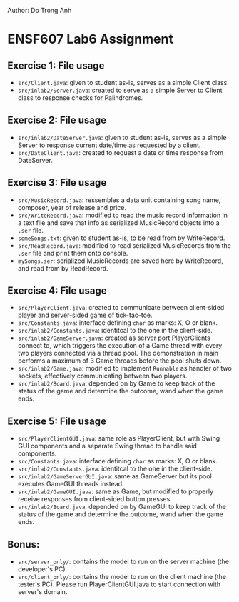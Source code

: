 Author: Do Trong Anh

# ENSF607 Lab6 Assignment

## Exercise 1: File usage
- `src/Client.java`: given to student as-is, serves as a simple Client class.
- `src/inlab2/Server.java`: created to serve as a simple Server to Client class to response checks for Palindromes.

## Exercise 2: File usage
- `src/inlab2/DateServer.java`: given to student as-is, serves as a simple Server to response current date/time as requested by a client.
- `src/DateClient.java`: created to request a date or time response from DateServer.

## Exercise 3: File usage
- `src/MusicRecord.java`: ressembles a data unit containing song name, composer, year of release and price.
- `src/WriteRecord.java`: modified to read the music record information in a text file and save that info as serialized MusicRecord objects into a `.ser` file.
- `someSongs.txt`: given to student as-is, to be read from by WriteRecord.
- `src/ReadRecord.java`: modified to read serialized MusicRecords from the `.ser` file and print them onto console.
- `mySongs.ser`: serialized MusicRecords are saved here by WriteRecord, and read from by ReadRecord.

## Exercise 4: File usage
- `src/PlayerClient.java`: created to communicate between client-sided player and server-sided game of tick-tac-toe.
- `src/Constants.java`: interface defining `char` as marks: X, O or blank.
- `src/inlab2/Constants.java`: identitcal to the one in the client-side.
- `src/inlab2/GameServer.java`: created as server port PlayerClients connect to, which triggers the execution of a Game thread with every two players connected via a thread pool. The demonstration in main performs a maximum of 3 Game threads before the pool shuts down.
- `src/inlab2/Game.java`: modified to implement `Runnable` as handler of two sockets, effectively communicating between two players.
- `src/inlab2/Board.java`: depended on by Game to keep track of the status of the game and determine the outcome, wand when the game ends.
 
## Exercise 5: File usage
- `src/PlayerClientGUI.java`: same role as PlayerClient, but with Swing GUI components and a separate Swing thread to handle said components.
- `src/Constants.java`: interface defining `char` as marks: X, O or blank.
- `src/inlab2/Constants.java`: identitcal to the one in the client-side. 
- `src/inlab2/GameServerGUI.java`: same as GameServer but its pool executes GameGUI threads instead.
- `src/inlab2/GameGUI.java`: same as Game, but modified to properly receive responses from client-sided button presses.
- `src/inlab2/Board.java`: depended on by GameGUI to keep track of the status of the game and determine the outcome, wand when the game ends.

## Bonus:
- `src/server_only/`: contains the model to run on the server machine (the developer's PC).
- `src/client_only/`: contains the model to run on the client machine (the tester's PC). Please run PlayerClientGUI.java to start connection with server's domain.
